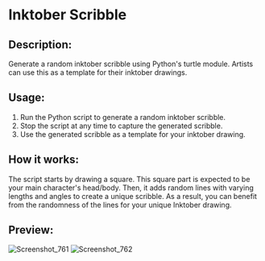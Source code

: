 # Inktober Scribble

## Description:
Generate a random inktober scribble using Python's turtle module. Artists can use this as a template for their inktober drawings.

## Usage:
1. Run the Python script to generate a random inktober scribble.
2. Stop the script at any time to capture the generated scribble.
3. Use the generated scribble as a template for your inktober drawing.

## How it works:
The script starts by drawing a square. This square part is expected to be your main character's head/body. Then, it adds random lines with varying lengths and angles to create a unique scribble. As a result, you can benefit from the randomness of the lines for your unique Inktober drawing.

## Preview:
![Screenshot_761](https://github.com/EzgiTastan/Inktober_Scribble/assets/139014781/be0b45c8-23c6-440d-aa83-956daa6dd60b)
![Screenshot_762](https://github.com/EzgiTastan/Inktober_Scribble/assets/139014781/3e6aaaf1-1b8b-451b-88ac-1b4356b477dd)

